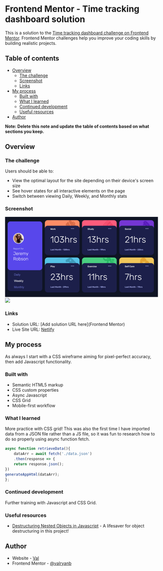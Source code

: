 # Frontend Mentor - Time tracking dashboard solution

This is a solution to the [Time tracking dashboard challenge on Frontend Mentor](https://www.frontendmentor.io/challenges/time-tracking-dashboard-UIQ7167Jw). Frontend Mentor challenges help you improve your coding skills by building realistic projects. 

## Table of contents

- [Overview](#overview)
  - [The challenge](#the-challenge)
  - [Screenshot](#screenshot)
  - [Links](#links)
- [My process](#my-process)
  - [Built with](#built-with)
  - [What I learned](#what-i-learned)
  - [Continued development](#continued-development)
  - [Useful resources](#useful-resources)
- [Author](#author)

**Note: Delete this note and update the table of contents based on what sections you keep.**

## Overview

### The challenge

Users should be able to:

- View the optimal layout for the site depending on their device's screen size
- See hover states for all interactive elements on the page
- Switch between viewing Daily, Weekly, and Monthly stats

### Screenshot

![](./design/celadon-kelpie-049ef6.netlify.app_desktop.png)
![](./design/celadon-kelpie-049ef6.netlify.app_mobile.png)

### Links

- Solution URL: [Add solution URL here](Frontend Mentor)
- Live Site URL: [Netlify](https://celadon-kelpie-049ef6.netlify.app/)

## My process

As always I start with a CSS wireframe aiming for pixel-perfect accuracy, then add Javascript functionality.

### Built with

- Semantic HTML5 markup
- CSS custom properties
- Async Javascript
- CSS Grid
- Mobile-first workflow

### What I learned

More practice with CSS grid! This was also the first time I have imported data from a JSON file rather than a JS file, so it was fun to research how to do so properly using async function fetch.

```js
async function retrieveData(){
    dataArr = await fetch('./data.json')
    .then(response => {
    return response.json();
})
generateAppHtml(dataArr);
};
```
### Continued development

Further training with Javascript and CSS Grid.

### Useful resources

- [Destructuring Nested Objects in Javascript](https://medium.com/@pyrolistical/destructuring-nested-objects-9dabdd01a3b8) - A lifesaver for object destructuring in this project!

## Author

- Website - [Val](https://github.com/valryanb)
- Frontend Mentor - [@valryanb](https://www.frontendmentor.io/profile/valryanb)
